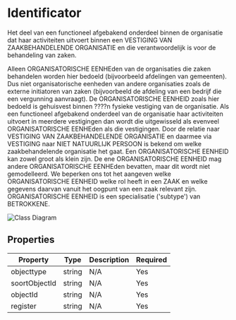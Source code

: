 # Identificator

Het deel van een functioneel afgebakend onderdeel binnen de organisatie dat haar activiteiten uitvoert binnen een VESTIGING VAN ZAAKBEHANDELENDE ORGANISATIE en die verantwoordelijk is voor de behandeling van zaken.

Alleen ORGANISATORISCHE EENHEden van de organisaties die zaken behandelen worden hier bedoeld (bijvoorbeeld afdelingen van gemeenten). Dus niet organisatorische eenheden van andere organisaties zoals de externe initiatoren van zaken (bijvoorbeeld de afdeling van een bedrijf die een vergunning aanvraagt). De ORGANISATORISCHE EENHEID zoals hier bedoeld is gehuisvest binnen ????n fysieke vestiging van de organisatie. Als een functioneel afgebakend onderdeel van de organisatie haar activiteiten uitvoert in meerdere vestigingen dan wordt die uitgewisseld als evenveel ORGANISATORISCHE EENHEden als die vestigingen. Door de relatie naar VESTIGING VAN ZAAKBEHANDELENDE ORGANISATIE en daarmee via VESTIGING naar NIET NATUURLIJK PERSOON is bekend om welke zaakbehandelende organisatie het gaat. Een ORGANISATORISCHE EENHEID kan zowel groot als klein zijn. De ene ORGANISATORISCHE EENHEID mag andere ORGANISATORISCHE EENHEden bevatten, maar dit wordt niet gemodelleerd. We beperken ons tot het aangeven welke ORGANISATORISCHE EENHEID welke rol heeft in een ZAAK en welke gegevens daarvan vanuit het oogpunt van een zaak relevant zijn. ORGANISATORISCHE EENHEID is een specialisatie ('subtype') van BETROKKENE.

![Class Diagram](https://github.com/CommonGateway/CustomerInteractionBundle/blob/klanten-email-telefoon-query/docs/schema/klant.identificator.svg)

## Properties

| Property | Type | Description | Required |
|----------|------|-------------|----------|
| objecttype | string | N/A | Yes |
| soortObjectId | string | N/A | Yes |
| objectId | string | N/A | Yes |
| register | string | N/A | Yes |

